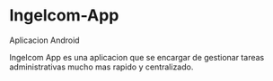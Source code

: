 # Ingelcom-App
Aplicacion Android

Ingelcom App es una aplicacion que se encargar de gestionar tareas administrativas mucho mas rapido y centralizado.
